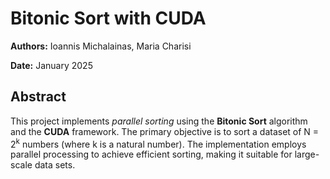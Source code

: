 # Bitonic Sort with CUDA

**Authors:** Ioannis Michalainas, Maria Charisi

**Date:** January 2025

## Abstract

This project implements *parallel sorting* using the **Bitonic Sort** algorithm and the **CUDA** framework. The primary objective is to sort a dataset of N = 2<sup>k</sup> numbers (where k is a natural number). The implementation employs parallel processing to achieve efficient sorting, making it suitable for large-scale data sets.
